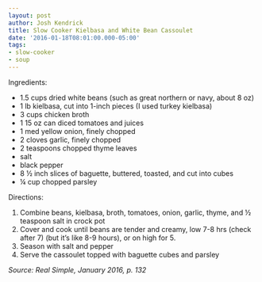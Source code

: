```yaml
---
layout: post
author: Josh Kendrick
title: Slow Cooker Kielbasa and White Bean Cassoulet
date: '2016-01-18T08:01:00.000-05:00'
tags:
- slow-cooker
- soup
---
```


Ingredients:
* 1.5 cups dried white beans (such as great northern or navy, about 8 oz)
* 1 lb kielbasa, cut into 1-inch pieces (I used turkey kielbasa)
* 3 cups chicken broth
* 1 15 oz can diced tomatoes and juices
* 1 med yellow onion, finely chopped
* 2 cloves garlic, finely chopped
* 2 teaspoons chopped thyme leaves
* salt
* black pepper
* 8 ½ inch slices of baguette, buttered, toasted, and cut into cubes
* ¼ cup chopped parsley

Directions:
1. Combine beans, kielbasa, broth, tomatoes, onion, garlic, thyme, and ½ teaspoon salt in crock pot
2. Cover and cook until beans are tender and creamy, low 7-8 hrs (check after 7) (but it’s like 8-9 hours), or on high for 5.
3. Season with salt and pepper
4. Serve the cassoulet topped with baguette cubes and parsley

*Source: Real Simple, January 2016, p. 132*